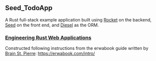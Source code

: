 ## Seed_TodoApp

A Rust full-stack example application built using [Rocket](https://rocket.rs/) on the backend, [Seed](https://seed-rs.org/) on the front end, and [Diesel](http://diesel.rs/) as the ORM.

### [Engineering Rust Web Applications](https://erwabook.com/)

Constructed following instructions from the erwabook guide written by [Brain St. Pierre](https://bstpierre.org/): https://erwabook.com/intro/